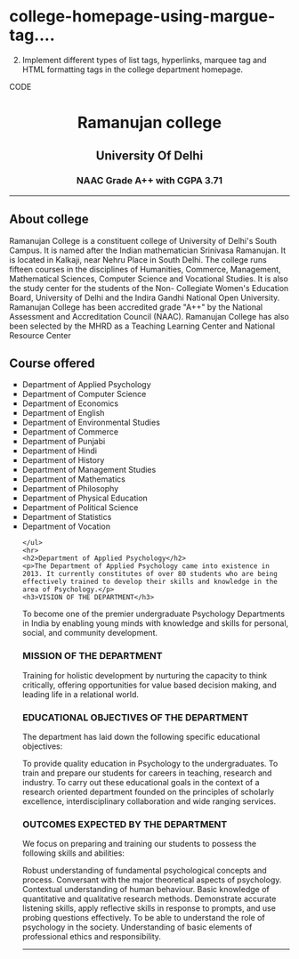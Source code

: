 # college-homepage-using-margue-tag....
2.	Implement different types of list tags, hyperlinks, marquee tag and HTML formatting tags in the college department homepage. 

CODE
<!DOCTYPE html>
<html>
<head>
    <title> college department details </title>
</head>
<body>
    <h1 align="center">Ramanujan college</h1>
    <h2 align="center">University Of Delhi</h2>
    <h3 align="center">NAAC Grade A++ with CGPA 3.71</h3>
    <hr>
    <h2>About college</h2>
    <p>Ramanujan College is a constituent college of University of Delhi's South Campus. It is named after the Indian mathematician Srinivasa Ramanujan. It is located in Kalkaji, near Nehru Place in South Delhi. The college runs fifteen courses in the disciplines of Humanities, Commerce, Management, Mathematical Sciences, Computer Science and Vocational Studies. It is also the study center for the students of the Non- Collegiate Women's Education Board, University of Delhi and the Indira Gandhi National Open University. Ramanujan College has been accredited grade "A++" by the National Assessment and Accreditation Council (NAAC). Ramanujan College has also been selected by the MHRD as a Teaching Learning Center and National Resource Center</p>
    <h2>Course offered</h2>
    <ul type="square">
        <li>Department of Applied Psychology</li>
        <li>Department of Computer Science</li> 
        <li> Department of Economics</li>
        <li>Department of English</li>
        <li>Department of Environmental Studies</li>
        <li>Department of Commerce </li>
        <li>Department of Punjabi </li>
        <li>Department of Hindi</li>
        <li>Department of History</li>
        <li>Department of Management Studies</li>
        <li>Department of Mathematics</li>
        <li>Department of Philosophy</li>
        <li>Department of Physical Education</li>
        <li>Department of Political Science</li>
        <li>Department of Statistics</li>
        <li>Department of Vocation</li> 
        
    </ul>
    <hr>
    <h2>Department of Applied Psychology</h2>
    <p>The Department of Applied Psychology came into existence in 2013. It currently constitutes of over 80 students who are being effectively trained to develop their skills and knowledge in the area of Psychology.</p>
    <h3>VISION OF THE DEPARTMENT</h3>
<p>

To become one of the premier undergraduate Psychology Departments in India by enabling young minds with knowledge and skills for personal, social, and community development.</p>
<h3>MISSION OF THE DEPARTMENT</h3>
<p>Training for holistic development by nurturing the capacity to think critically, offering opportunities for value based decision making, and leading life in a relational world.</p>
<h3>EDUCATIONAL OBJECTIVES OF THE DEPARTMENT</h3>
<p>The department has laid down the following specific educational objectives:

To provide quality education in Psychology to the undergraduates.
To train and prepare our students for careers in teaching, research and industry.
To carry out these educational goals in the context of a research oriented department
founded on the principles of scholarly excellence, interdisciplinary collaboration
and wide ranging services.</p>
<h3>OUTCOMES EXPECTED BY THE DEPARTMENT</h3>
<p>We focus on preparing and training our students to possess the following skills and abilities:

Robust understanding of fundamental psychological concepts and process.
Conversant with the major theoretical aspects of psychology.
Contextual understanding of human behaviour.
Basic knowledge of quantitative and qualitative research methods.
Demonstrate accurate listening skills, apply reflective skills in response to prompts, and use
probing questions effectively.
To be able to understand the role of psychology in the society.
Understanding of basic elements of professional ethics and responsibility.</p>
<hr>
</body>
</html>
